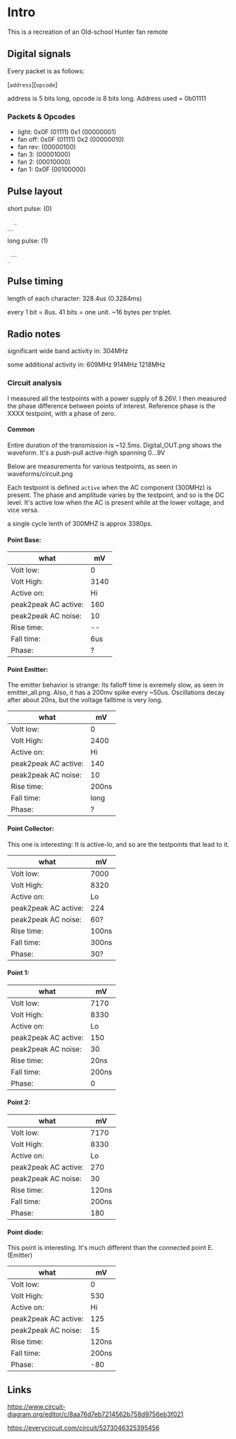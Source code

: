 # Intro

This is a recreation of an Old-school Hunter fan remote

## Digital signals

Every packet is as follows:

   [`address`][`opcode`]

address is 5 bits long, opcode is 8 bits long. Address used = 0b01111

### Packets & Opcodes

* light:    0x0F (01111) 0x1 (00000001)
* fan off:  0x0F (01111) 0x2 (00000010)
* fan rev:                   (00000100)
* fan 3:                     (00001000)
* fan 2:                     (00010000)
* fan 1:    0x0F             (00100000)

## Pulse layout

short pulse: (0)

      _
    __

long pulse: (1)

     __
    _

## Pulse timing

length of each character: 328.4us (0.3284ms)

every 1 bit = 8us.
41 bits = one unit.
~16 bytes per triplet.

## Radio notes

significant wide band activity in:
304MHz

some additional activity in:
609MHz
914MHz
1218MHz

### Circuit analysis

I measured all the testpoints with a power supply of 8.26V. I then measured the phase difference between points of interest. Reference phase is the XXXX testpoint, with a phase of zero.

#### Common
Entire duration of the transmission is ~12.5ms. Digital_OUT.png shows the waveform. It's a push-pull active-high spanning 0...9V

Below are measurements for various testpoints, as seen in waveforms/circuit.png

Each testpoint is defined `active` when the AC component (300MHz) is present. The phase and amplitude varies by the testpoint, and so is the DC level. It's active low when the AC is present while at the lower voltage, and vice versa.

a single cycle lenth of 300MHZ is approx 3380ps.

#### Point Base:
| what                 |  mV     |
| -                    |   -     |
| Volt low:            |   0     |
| Volt High:           |   3140  |
| Active on:           |   Hi    |
| peak2peak AC active: |   160   |
| peak2peak AC noise:  |   10    |
| Rise time:           |   --    |
| Fall time:           |   6us   |
| Phase:               |   ?     |

#### Point Emitter:
The emitter behavior is strange: Its falloff time is exremely slow, as seen in emitter_all.png.
Also, it has a 200mv spike every ~50us.
Oscillations decay after about 20ns, but the voltage falltime is very long.

| what                 |  mV     |
| -                    |   -     |
| Volt low:            |  0      |
| Volt High:           |  2400   |
| Active on:           |  Hi     |
| peak2peak AC active: |  140    |
| peak2peak AC noise:  |  10     |
| Rise time:           |  200ns  |
| Fall time:           |  long   |
| Phase:               |  ?      |

#### Point Collector:
This one is interesting: It is active-lo, and so are the testpoints that lead to it.

| what                 |  mV     |
| -                    |   -     |
| Volt low:            |  7000   |
| Volt High:           |  8320   |
| Active on:           |  Lo     |
| peak2peak AC active: |  224    |
| peak2peak AC noise:  |  60?    |
| Rise time:           |  100ns  |
| Fall time:           |  300ns  |
| Phase:               |  30?    |

#### Point 1:
| what                 |  mV     |
| -                    |   -     |
| Volt low:            |  7170   |
| Volt High:           |  8330   |
| Active on:           |  Lo     |
| peak2peak AC active: |  150    |
| peak2peak AC noise:  |  30     |
| Rise time:           |  20ns   |
| Fall time:           |  200ns  |
| Phase:               |  0      |

#### Point 2:
| what                 |  mV     |
| -                    |   -     |
| Volt low:            |  7170   |
| Volt High:           |  8330   |
| Active on:           |  Lo     |
| peak2peak AC active: |  270    |
| peak2peak AC noise:  |  30     |
| Rise time:           |  120ns  |
| Fall time:           |  200ns  |
| Phase:               |  180    |

#### Point diode:
This point is interesting. It's much different than the connected point E. (Emitter)

| what                 |  mV     |
| -                    |   -     |
| Volt low:            |  0      |
| Volt High:           |  530    |
| Active on:           |  Hi     |
| peak2peak AC active: |  125    |
| peak2peak AC noise:  |  15     |
| Rise time:           |  120ns  |
| Fall time:           |  200ns  |
| Phase:               |  -80    |

## Links

<https://www.circuit-diagram.org/editor/c/8aa76d7eb7214562b758d9756eb3f021>

<https://everycircuit.com/circuit/5273046325395456>

